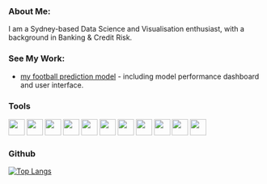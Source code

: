### About Me:

I am a Sydney-based Data Science and Visualisation enthusiast, with a background in Banking & Credit Risk.

### See My Work:
- [my football prediction model](https://github.com/ilchef/international_football_prediction_model) - including model performance dashboard and user interface.

### Tools
<img height="32" width="32" src="https://cdn.simpleicons.org/rstudio/75AADB" />
<img height="32" width="32" src="https://cdn.simpleicons.org/tidyverse/1A162D" />
<img height="32" width="32" src="https://cdn.simpleicons.org/python/3776AB" />
<img height="32" width="32" src="https://cdn.simpleicons.org/scikitlearn/F7931E" />
<img height="32" width="32" src="https://cdn.simpleicons.org/pytorch/EE4C2C" />
<img height="32" width="32" src="https://cdn.simpleicons.org/git/F05032" />
<img height="32" width="32" src="https://cdn.simpleicons.org/github/181717" />
<img height="32" width="32" src="https://cdn.simpleicons.org/html5/E34F26" />
<img height="32" width="32" src="https://cdn.simpleicons.org/css3/1572B6" />
<img height="32" width="32" src="https://cdn.simpleicons.org/teradata/F37440" />
<img height="32" width="32" src="https://cdn.simpleicons.org/microsoftexcel/217346" />

### Github 
[![Top Langs](https://github-readme-stats.vercel.app/api/top-langs/?username=ilchef&layout=demo)](https://github.com/ilchef/github-readme-stats)



